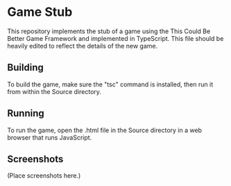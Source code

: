 Game Stub
=========

This repository implements the stub of a game using the This Could Be Better Game Framework and implemented in TypeScript.  This file should be heavily edited to reflect the details of the new game.


Building
--------

To build the game, make sure the "tsc" command is installed, then run it from within the Source directory.


Running
-------

To run the game, open the .html file in the Source directory in a web browser that runs JavaScript.


Screenshots
-----------

(Place screenshots here.)
